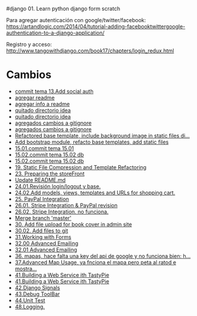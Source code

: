 #django 01. Learn python django form scratch



Para agregar autenticación con google/twitter/facebook: https://artandlogic.com/2014/04/tutorial-adding-facebooktwittergoogle-authentication-to-a-django-application/

Registro y acceso: http://www.tangowithdjango.com/book17/chapters/login_redux.html

<h1>Cambios</h1>
<ul>
<li>	<a href="https://github.com/neapovea/django01/tree/d57fa26f2ed141b25df6ffec74de097f2fbf5e25">commit tema 13.Add social auth</a></li>
<li>	<a href="https://github.com/neapovea/django01/tree/bd0ea86316bbc651dc63fad6e90115d80f1530f5">agregar readme</a></li>
<li>	<a href="https://github.com/neapovea/django01/tree/e3a25616dc685918b62123f0f0b59f75db4d4ec7">agregar info a readme</a></li>
<li>	<a href="https://github.com/neapovea/django01/tree/1ff02a669bbc74727c16272aff63518a7bf8c527">quitado directorio idea</a></li>
<li>	<a href="https://github.com/neapovea/django01/tree/b9e9dbe470bd8c8873916e1d9c70d4e7f9103c16">quitado directorio idea</a></li>
<li>	<a href="https://github.com/neapovea/django01/tree/d4db19bd3162a7313c1124d369871bdc9c8153cb">agregados cambios a gitignore</a></li>
<li>	<a href="https://github.com/neapovea/django01/tree/932e042705a02c8ab8ee81bdc99449b90c693e4f">agregados cambios a gitignore</a></li>

<li>	<a href="https://github.com/neapovea/django01/tree/e1a9c93cbff41e23821a38ddc59bac52a5a6e33a">Refactored base template, include background image in static files di…</a></li>
<li>	<a href="https://github.com/neapovea/django01/tree/1d456e33312ea500a09514fb87c64e2de9efffd7">Add bootstrap module, refacto base templates, add static files</a></li>
<li>	<a href="https://github.com/neapovea/django01/tree/3348fa5493c4db20befbc1b1c34fcaf03560b2c3">15.01.commit tema 15.01</a></li>
<li>	<a href="https://github.com/neapovea/django01/tree/a095cd86d0cc858229a6c29c3260737717beef0c">15.02.commit tema 15.02 db</a></li>
<li>	<a href="https://github.com/neapovea/django01/tree/e87703d66f7d71d382e10c97588e951135aa151b">15.02.commit tema 15.02 db</a></li>
<li>	<a href="https://github.com/neapovea/django01/tree/2020cac9ae50ffeb5d6687defa2c3d9d8d4cd172">19. Static File Compression and Template Refactoring</a></li>

<li>	<a href="https://github.com/neapovea/django01/tree/23340508dab6145dfcaa3408029ca79489b30f97">23. Preparing the storeFront </a></li>
<li>	<a href="https://github.com/neapovea/django01/tree/10ad9dfe96bdc486046d8da7c4df6c2975960d5d">Update README.md</a></li>
<li>	<a href="https://github.com/neapovea/django01/tree/0df2e4676f815e15c79fa43096932abb6cdf3e1b">24.01.Revisión login/logout y base.</a></li>
<li>	<a href="https://github.com/neapovea/django01/tree/9704b1b8d0515ded265e9b146845a1827dc2d3dd">24.02.Add models, views, templates and URLs for shopping cart.</a></li>

<li>	<a href="https://github.com/neapovea/django01/tree/39f82da7fa46025632a8ed69b62f7d0a6da386db">25. PayPal Integration</a></li>
<li>	<a href="https://github.com/neapovea/django01/tree/dbb53456896936027bd71d4ec370d15a723a93b0">26.01. Stripe Integration & PayPal revision</a></li>
<li>	<a href="https://github.com/neapovea/django01/tree/b0f533dd4f1580f6b2cb3dedba626b4488c56846">26.02. Stripe Integration. no funciona.</a></li>

<li>	<a href="https://github.com/neapovea/django01/tree/eb48eedbe05ba6ef68640a38e3318a58e66c0ed3">Merge branch 'master'</a></li>
<li>	<a href="https://github.com/neapovea/django01/tree/90e35abc6c290982845e6a64747d544d58ee0b06">30. Add file upload for book cover in admin site</a></li>
<li>	<a href="https://github.com/neapovea/django01/tree/d35c101eafd73afac3a9750ff2fdc47b5831fb46"> 30.02. Add files to git</a></li>



<li>	<a href="https://github.com/neapovea/django01/tree/902c0e0a6fb496ea7da1871485a57b775f100c6c">31.Working with Forms</a></li>
<li>	<a href="https://github.com/neapovea/django01/tree/d984e322295c520f609e713b3d27681af4fae7db">32.00 Advanced Emailing</a></li>
<li>	<a href="https://github.com/neapovea/django01/tree/968b70ce1f037627d0f563d49bbfc0b0deff830d">32.01 Advanced Emailing</a></li>

<li>	<a href="https://github.com/neapovea/django01/tree/00e5d3a21260aa01679a4c36a5f16758b0440e09">36. mapas, hace falta una key del api de google y no funciona bien: h…</a></li>
<li>	<a href="https://github.com/neapovea/django01/tree/4743d9f2f437c632537ef28bbde424b5686a0c8f">37.Advanced Map Usage, ya fnciona el mapa pero peta al ratod e mostra…</a></li>

<li>	<a href="https://github.com/neapovea/django01/tree/07d8ad7bb5932e0ab5e52c4496fc2246a899af19">41.Building a Web Service ith TastyPie</a></li>
<li>	<a href="https://github.com/neapovea/django01/tree/186ffd294e26fab299751d919b549c5e2c11a469">41.Building a Web Service ith TastyPie</a></li>
<li>	<a href="https://github.com/neapovea/django01/tree/aec72f81bfc4a8e7804b463c9fb912b6f7bba5d4">42.Django Signals</a></li>
<li>	<a href="https://github.com/neapovea/django01/tree/bfa939a514c3d890fc3193c920e112a16492864b">43.Debug ToolBar </a></li>
<li>	<a href="https://github.com/neapovea/django01/tree/e132311c40439e6f512ff32daca739c7adb5fb2a">44.Unit Test</a></li>
<li>	<a href="https://github.com/neapovea/django01/tree/2d7646e4c87d9a204541050bb82564dbcf9fa3a8">48.Logging.</a></li>
</ul>

